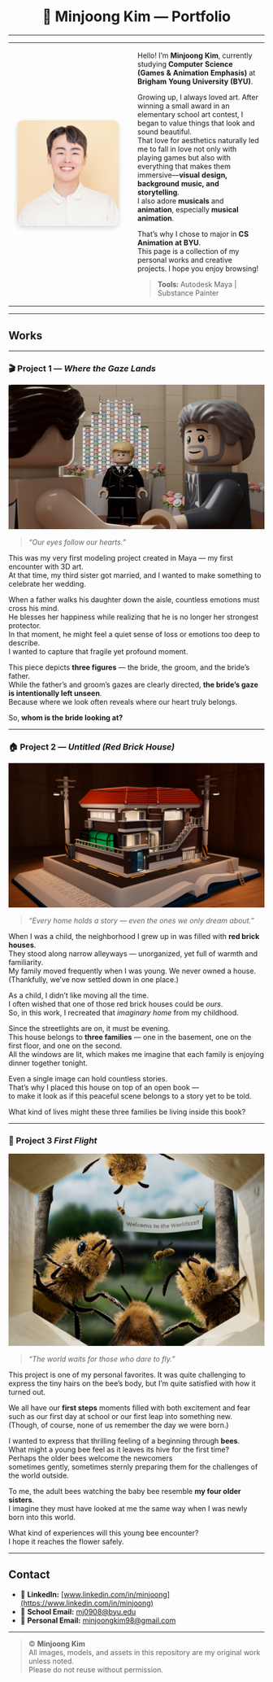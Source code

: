 <!-- Header -->
<h1 align="center">🎨 Minjoong Kim — Portfolio</h1>

---

<table>
  <tr>
    <td width="220" align="center">
      <img src="assets/profile.jpg" alt="Minjoong Kim" width="200" style="border-radius: 12px; box-shadow: 0 4px 10px rgba(0,0,0,0.15);"/>
    </td>
    <td style="vertical-align: top; padding-left: 20px;">

Hello! I’m **Minjoong Kim**, currently studying **Computer Science (Games & Animation Emphasis)** at **Brigham Young University (BYU)**.  

Growing up, I always loved art. After winning a small award in an elementary school art contest, I began to value things that look and sound beautiful.  
That love for aesthetics naturally led me to fall in love not only with playing games but also with everything that makes them immersive—**visual design, background music, and storytelling**.  
I also adore **musicals** and **animation**, especially **musical animation**.

That’s why I chose to major in **CS Animation at BYU**.  
This page is a collection of my personal works and creative projects. I hope you enjoy browsing!

> **Tools:** Autodesk Maya | Substance Painter
  </tr>
</table>

---

## Works

---

### 🎬 Project 1 — *Where the Gaze Lands*

![Where the Gaze Lands](assets/works/where_the_gaze_lands_main.jpg)

> *“Our eyes follow our hearts.”*

This was my very first modeling project created in Maya — my first encounter with 3D art.  
At that time, my third sister got married, and I wanted to make something to celebrate her wedding.

When a father walks his daughter down the aisle, countless emotions must cross his mind.  
He blesses her happiness while realizing that he is no longer her strongest protector.  
In that moment, he might feel a quiet sense of loss or emotions too deep to describe.  
I wanted to capture that fragile yet profound moment.

This piece depicts **three figures** — the bride, the groom, and the bride’s father.  
While the father’s and groom’s gazes are clearly directed, **the bride’s gaze is intentionally left unseen**.  
Because where we look often reveals where our heart truly belongs.  

So, **whom is the bride looking at?**

---

### 🏠 Project 2 — *Untitled (Red Brick House)*

![Untitled (Red Brick House)](assets/works/red_brick_house_main.jpg)

> *“Every home holds a story — even the ones we only dream about.”*

When I was a child, the neighborhood I grew up in was filled with **red brick houses**.  
They stood along narrow alleyways — unorganized, yet full of warmth and familiarity.  
My family moved frequently when I was young. We never owned a house.  
(Thankfully, we’ve now settled down in one place.)  

As a child, I didn’t like moving all the time.  
I often wished that one of those red brick houses could be *ours*.  
So, in this work, I recreated that *imaginary home* from my childhood.

Since the streetlights are on, it must be evening.  
This house belongs to **three families** — one in the basement, one on the first floor, and one on the second.  
All the windows are lit, which makes me imagine that each family is enjoying dinner together tonight.

Even a single image can hold countless stories.  
That’s why I placed this house on top of an open book —  
to make it look as if this peaceful scene belongs to a story yet to be told.

What kind of lives might these three families be living inside this book?

---

### 🐝 Project 3 *First Flight*

![First Flight](assets/works/first_flight_main.jpg)

> *“The world waits for those who dare to fly.”*

This project is one of my personal favorites. It was quite challenging to express the tiny hairs on the bee’s body, but I’m quite satisfied with how it turned out.

We all have our **first steps** moments filled with both excitement and fear such as our first day at school or our first leap into something new.  
(Though, of course, none of us remember the day we were born.)

I wanted to express that thrilling feeling of a beginning through **bees**.  
What might a young bee feel as it leaves its hive for the first time?  
Perhaps the older bees welcome the newcomers  
sometimes gently, sometimes sternly preparing them for the challenges of the world outside.

To me, the adult bees watching the baby bee resemble **my four older sisters**.  
I imagine they must have looked at me the same way when I was newly born into this world.

What kind of experiences will this young bee encounter?  
I hope it reaches the flower safely.




---

## Contact

- 🔗 **LinkedIn:** [www.linkedin.com/in/minjoong](https://www.linkedin.com/in/minjoong)  
- 📧 **School Email:** mj0908@byu.edu  
- 📮 **Personal Email:** minjoongkim98@gmail.com  

---

> © **Minjoong Kim**  
> All images, models, and assets in this repository are my original work unless noted.  
> Please do not reuse without permission.
